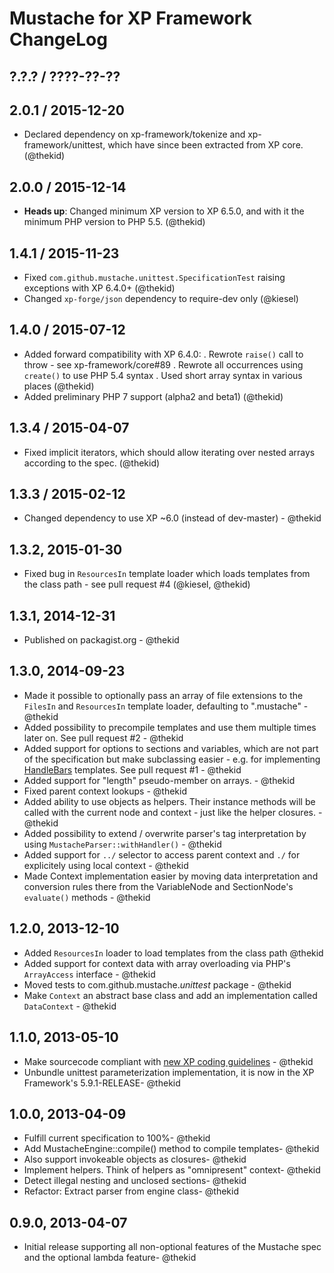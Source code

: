 Mustache for XP Framework ChangeLog
===================================

## ?.?.? / ????-??-??

## 2.0.1 / 2015-12-20

* Declared dependency on xp-framework/tokenize and xp-framework/unittest,
  which have since been extracted from XP core.
  (@thekid)

## 2.0.0 / 2015-12-14

* **Heads up**: Changed minimum XP version to XP 6.5.0, and with it the
  minimum PHP version to PHP 5.5.
  (@thekid)

## 1.4.1 / 2015-11-23

* Fixed `com.github.mustache.unittest.SpecificationTest` raising
  exceptions with XP 6.4.0+
  (@thekid)
* Changed `xp-forge/json` dependency to require-dev only
  (@kiesel)

## 1.4.0 / 2015-07-12

* Added forward compatibility with XP 6.4.0:
  . Rewrote `raise()` call to throw - see xp-framework/core#89
  . Rewrote all occurrences using `create()` to use PHP 5.4 syntax
  . Used short array syntax in various places
  (@thekid)
* Added preliminary PHP 7 support (alpha2 and beta1)
  (@thekid)

## 1.3.4 / 2015-04-07

* Fixed implicit iterators, which should allow iterating over nested 
  arrays according to the spec.
  (@thekid)

## 1.3.3 / 2015-02-12

* Changed dependency to use XP ~6.0 (instead of dev-master) - @thekid

## 1.3.2, 2015-01-30

* Fixed bug in `ResourcesIn` template loader which loads templates
  from the class path - see pull request #4 (@kiesel, @thekid)

## 1.3.1, 2014-12-31

* Published on packagist.org - @thekid

## 1.3.0, 2014-09-23

* Made it possible to optionally pass an array of file extensions to
  the `FilesIn` and `ResourcesIn` template loader, defaulting to 
  ".mustache" - @thekid
* Added possibility to precompile templates and use them multiple
  times later on. See pull request #2 - @thekid
* Added support for options to sections and variables, which are not
  part of the specification but make subclassing easier - e.g. for
  implementing [HandleBars](http://handlebarsjs.com/) templates. See
  pull request #1 - @thekid
* Added support for "length" pseudo-member on arrays. - @thekid
* Fixed parent context lookups - @thekid
* Added ability to use objects as helpers. Their instance methods will
  be called with the current node and context - just like the helper
  closures. - @thekid
* Added possibility to extend / overwrite parser's tag interpretation
  by using `MustacheParser::withHandler()` - @thekid
* Added support for `../` selector to access parent context and `./`
  for explicitely using local context - @thekid
* Made Context implementation easier by moving data interpretation
  and conversion rules there from the VariableNode and SectionNode's
  `evaluate()` methods - @thekid

## 1.2.0, 2013-12-10

* Added `ResourcesIn` loader to load templates from the class path
  @thekid
* Added support for context data with array overloading via PHP's 
  `ArrayAccess` interface - @thekid
* Moved tests to com.github.mustache.*unittest* package - @thekid
* Make `Context` an abstract base class and add an implementation 
  called `DataContext` - @thekid

## 1.1.0, 2013-05-10

* Make sourcecode compliant with [new XP coding guidelines](https://github.com/xp-framework/rfc/issues/208) - @thekid
* Unbundle unittest parameterization implementation, it is now in the
  XP Framework's 5.9.1-RELEASE- @thekid

## 1.0.0, 2013-04-09

* Fulfill current specification to 100%- @thekid
* Add MustacheEngine::compile() method to compile templates- @thekid
* Also support invokeable objects as closures- @thekid
* Implement helpers. Think of helpers as "omnipresent" context- @thekid
* Detect illegal nesting and unclosed sections- @thekid
* Refactor: Extract parser from engine class- @thekid

## 0.9.0, 2013-04-07

* Initial release supporting all non-optional features of the Mustache 
  spec and the optional lambda feature- @thekid